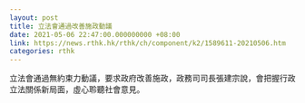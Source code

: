 ```yaml
---
layout: post
title: 立法會通過改善施政動議
date: 2021-05-06 22:47:00.000000000 +08:00
link: https://news.rthk.hk/rthk/ch/component/k2/1589611-20210506.htm
categories: rthk
---
```


立法會通過無約束力動議，要求政府改善施政，政務司司長張建宗說，會把握行政立法關係新局面，虛心聆聽社會意見。
